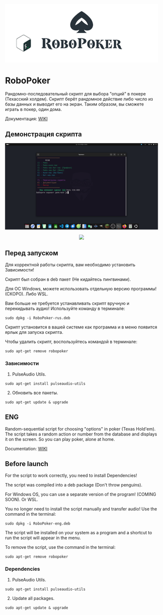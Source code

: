<p align="center"><img src="github/img/logo.png"></p>

# RoboPoker

Рандомно-последовательный скрипт для выбора "опций" в покере (Техасский холдем).
Скрипт берёт рандомное действие либо число из базы данных и выводит его на экран.
Таким образом, вы сможете играть в покер, один дома.

Документация: [WIKI](https://github.com/Kisonix-Dev/RoboPoker/wiki/%D0%9D%D0%B0%D1%87%D0%B0%D0%BB%D0%BE)

## Демонстрация скрипта

<p align="center"><img src="github/img/image-terminal.png"></p>
<p align="center"><img src="github/img/image.png"></p>

## Перед запуском

<p>Для корректной работы скрипта, вам необходимо установить Зависимости!</p>
<p>Скрипт был собран в deb пакет (Не кидайтесь пингвинами).</p>
<p>Для ОС Windows, можете использовать отдельную версию программы! (СКОРО). Либо WSL.</p>
<P>Вам больше не требуется устанавливать скрипт вручную и перекидывать аудио! Используйте команду в терминале:</P>

```
sudo dpkg -i RoboPoker-rus.deb
```
<p>Скрипт установится в вашей системе как программа и в меню появится ярлык для запуска скрипта.</p>
<p>Чтобы удалить скрипт, воспользуйтесь командой в терминале:</p> 

```
sudo apt-get remove robopoker
```

### Зависимости

1. PulseAudio Utils.

```
sudo apt-get install pulseaudio-utils
```

2. Обновить все пакеты.

```
sudo apt-get update & upgrade
```

## ENG

Random-sequential script for choosing "options" in poker (Texas Hold'em).
The script takes a random action or number from the database and displays it on the screen.
So you can play poker, alone at home.

Documentation: [WIKI](https://github.com/Kisonix-Dev/RoboPoker/wiki/Start)

## Before launch

<p>For the script to work correctly, you need to install Dependencies!</p>
<p>The script was compiled into a deb package (Don't throw penguins).</p>
<p>For Windows OS, you can use a separate version of the program! (COMING SOON). Or WSL.</p>
<p>You no longer need to install the script manually and transfer audio! Use the command in the terminal:</p>

```
sudo dpkg -i RoboPoker-eng.deb
```
<p>The script will be installed on your system as a program and a shortcut to run the script will appear in the menu.</p>
<p>To remove the script, use the command in the terminal:</p> 

```
sudo apt-get remove robopoker
```

### Dependencies

1. PulseAudio Utils.

```
sudo apt-get install pulseaudio-utils
```

2. Update all packages.

```
sudo apt-get update & upgrade
```
